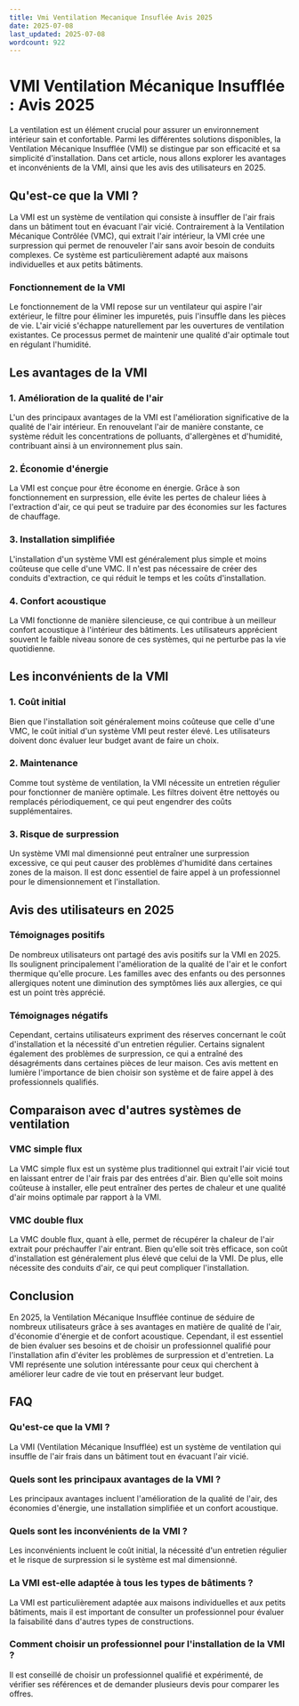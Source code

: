 ```yaml
---
title: Vmi Ventilation Mecanique Insuflée Avis 2025
date: 2025-07-08
last_updated: 2025-07-08
wordcount: 922
---
```


# VMI Ventilation Mécanique Insufflée : Avis 2025

La ventilation est un élément crucial pour assurer un environnement intérieur sain et confortable. Parmi les différentes solutions disponibles, la Ventilation Mécanique Insufflée (VMI) se distingue par son efficacité et sa simplicité d'installation. Dans cet article, nous allons explorer les avantages et inconvénients de la VMI, ainsi que les avis des utilisateurs en 2025.

## Qu'est-ce que la VMI ?

La VMI est un système de ventilation qui consiste à insuffler de l'air frais dans un bâtiment tout en évacuant l'air vicié. Contrairement à la Ventilation Mécanique Contrôlée (VMC), qui extrait l'air intérieur, la VMI crée une surpression qui permet de renouveler l'air sans avoir besoin de conduits complexes. Ce système est particulièrement adapté aux maisons individuelles et aux petits bâtiments.

### Fonctionnement de la VMI

Le fonctionnement de la VMI repose sur un ventilateur qui aspire l'air extérieur, le filtre pour éliminer les impuretés, puis l'insuffle dans les pièces de vie. L'air vicié s'échappe naturellement par les ouvertures de ventilation existantes. Ce processus permet de maintenir une qualité d'air optimale tout en régulant l'humidité.

## Les avantages de la VMI

### 1. Amélioration de la qualité de l'air

L'un des principaux avantages de la VMI est l'amélioration significative de la qualité de l'air intérieur. En renouvelant l'air de manière constante, ce système réduit les concentrations de polluants, d'allergènes et d'humidité, contribuant ainsi à un environnement plus sain.

### 2. Économie d'énergie

La VMI est conçue pour être économe en énergie. Grâce à son fonctionnement en surpression, elle évite les pertes de chaleur liées à l'extraction d'air, ce qui peut se traduire par des économies sur les factures de chauffage.

### 3. Installation simplifiée

L'installation d'un système VMI est généralement plus simple et moins coûteuse que celle d'une VMC. Il n'est pas nécessaire de créer des conduits d'extraction, ce qui réduit le temps et les coûts d'installation.

### 4. Confort acoustique

La VMI fonctionne de manière silencieuse, ce qui contribue à un meilleur confort acoustique à l'intérieur des bâtiments. Les utilisateurs apprécient souvent le faible niveau sonore de ces systèmes, qui ne perturbe pas la vie quotidienne.

## Les inconvénients de la VMI

### 1. Coût initial

Bien que l'installation soit généralement moins coûteuse que celle d'une VMC, le coût initial d'un système VMI peut rester élevé. Les utilisateurs doivent donc évaluer leur budget avant de faire un choix.

### 2. Maintenance

Comme tout système de ventilation, la VMI nécessite un entretien régulier pour fonctionner de manière optimale. Les filtres doivent être nettoyés ou remplacés périodiquement, ce qui peut engendrer des coûts supplémentaires.

### 3. Risque de surpression

Un système VMI mal dimensionné peut entraîner une surpression excessive, ce qui peut causer des problèmes d'humidité dans certaines zones de la maison. Il est donc essentiel de faire appel à un professionnel pour le dimensionnement et l'installation.

## Avis des utilisateurs en 2025

### Témoignages positifs

De nombreux utilisateurs ont partagé des avis positifs sur la VMI en 2025. Ils soulignent principalement l'amélioration de la qualité de l'air et le confort thermique qu'elle procure. Les familles avec des enfants ou des personnes allergiques notent une diminution des symptômes liés aux allergies, ce qui est un point très apprécié.

### Témoignages négatifs

Cependant, certains utilisateurs expriment des réserves concernant le coût d'installation et la nécessité d'un entretien régulier. Certains signalent également des problèmes de surpression, ce qui a entraîné des désagréments dans certaines pièces de leur maison. Ces avis mettent en lumière l'importance de bien choisir son système et de faire appel à des professionnels qualifiés.

## Comparaison avec d'autres systèmes de ventilation

### VMC simple flux

La VMC simple flux est un système plus traditionnel qui extrait l'air vicié tout en laissant entrer de l'air frais par des entrées d'air. Bien qu'elle soit moins coûteuse à installer, elle peut entraîner des pertes de chaleur et une qualité d'air moins optimale par rapport à la VMI.

### VMC double flux

La VMC double flux, quant à elle, permet de récupérer la chaleur de l'air extrait pour préchauffer l'air entrant. Bien qu'elle soit très efficace, son coût d'installation est généralement plus élevé que celui de la VMI. De plus, elle nécessite des conduits d'air, ce qui peut compliquer l'installation.

## Conclusion

En 2025, la Ventilation Mécanique Insufflée continue de séduire de nombreux utilisateurs grâce à ses avantages en matière de qualité de l'air, d'économie d'énergie et de confort acoustique. Cependant, il est essentiel de bien évaluer ses besoins et de choisir un professionnel qualifié pour l'installation afin d'éviter les problèmes de surpression et d'entretien. La VMI représente une solution intéressante pour ceux qui cherchent à améliorer leur cadre de vie tout en préservant leur budget.

## FAQ

### Qu'est-ce que la VMI ?

La VMI (Ventilation Mécanique Insufflée) est un système de ventilation qui insuffle de l'air frais dans un bâtiment tout en évacuant l'air vicié.

### Quels sont les principaux avantages de la VMI ?

Les principaux avantages incluent l'amélioration de la qualité de l'air, des économies d'énergie, une installation simplifiée et un confort acoustique.

### Quels sont les inconvénients de la VMI ?

Les inconvénients incluent le coût initial, la nécessité d'un entretien régulier et le risque de surpression si le système est mal dimensionné.

### La VMI est-elle adaptée à tous les types de bâtiments ?

La VMI est particulièrement adaptée aux maisons individuelles et aux petits bâtiments, mais il est important de consulter un professionnel pour évaluer la faisabilité dans d'autres types de constructions.

### Comment choisir un professionnel pour l'installation de la VMI ?

Il est conseillé de choisir un professionnel qualifié et expérimenté, de vérifier ses références et de demander plusieurs devis pour comparer les offres.